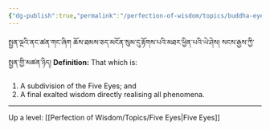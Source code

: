 ```yaml
---
{"dg-publish":true,"permalink":"/perfection-of-wisdom/topics/buddha-eye/"}
---
```


སྤྱན་ལྔའི་ནང་ཚན་གང་ཞིག ཆོས་ཐམས་ཅད་མངོན་སུམ་དུ་རྟོགས་པའི་མཐར་ཕྱིན་པའི་ཡེ་ཤེས། སངས་རྒྱས་ཀྱི་སྤྱན་གྱི་མཚན་ཉིད།
**Definition:** That which is:
1. A subdivision of the Five Eyes; and
2. A final exalted wisdom directly realising all phenomena.

---
Up a level: [[Perfection of Wisdom/Topics/Five Eyes\|Five Eyes]]